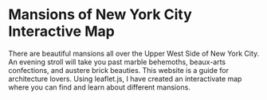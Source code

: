 # Mansions of New York City Interactive Map

There are beautiful mansions all over the Upper West Side of New York City. An evening stroll will take you past marble behemoths, beaux-arts confections, and austere brick beauties. This website is a guide for architecture lovers. Using leaflet.js, I have created an interactivate map where you can find and learn about different mansions.

